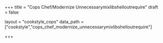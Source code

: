 +++
title = "Cops Chef/Modernize Unnecessarymixlibshelloutrequire"
draft = false

layout = "cookstyle_cops"
data_path = ["cookstyle","cops_chef_modernize_unnecessarymixlibshelloutrequire"]

+++

<!-- The content of this page is automatically generated from the
cops_chef_modernize_unnecessarymixlibshelloutrequire.yml file in github.com/chef/cookstyle/docs-chef-io/data/cookstyle. -->
